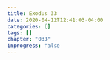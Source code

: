 ```yaml
---
title: Exodus 33
date: 2020-04-12T12:41:03-04:00
categories: []
tags: []
chapter: "033"
inprogress: false
---
```


